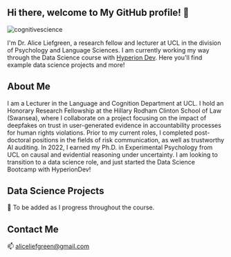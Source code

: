 ## Hi there, welcome to My GitHub profile! 👋
![cognitivescience](https://github.com/aliefgreen6/aliefgreen6/assets/162982693/80e9bd51-1c8f-405c-8003-f5dc17e26a56)

I'm Dr. Alice Liefgreen, a research fellow and lecturer at UCL in the division of Psychology and Language Sciences. I am currently working my way through the Data Science course with [Hyperion Dev](https://www.hyperiondev.com/). Here you'll find example data science projects and more!

## About Me
I am a Lecturer in the Language and Cognition Department at UCL. I hold an Honorary Research Fellowship at the Hillary Rodham Clinton School of Law (Swansea), where I collaborate on a project focusing on the impact of deepfakes on trust in user-generated evidence in accountability processes for human rights violations. Prior to my current roles, I completed post-doctoral positions in the fields of risk communication, as well as trustworthy AI auditing. In 2022, I earned my Ph.D. in Experimental Psychology from UCL on causal and evidential reasoning under uncertainty. I am looking to transition to a data science role, and just started the Data Science Bootcamp with HyperionDev!

## Data Science Projects
🔭 To be added as I progress throughout the course. 

## Contact Me
📫 aliceliefgreen@gmail.com


